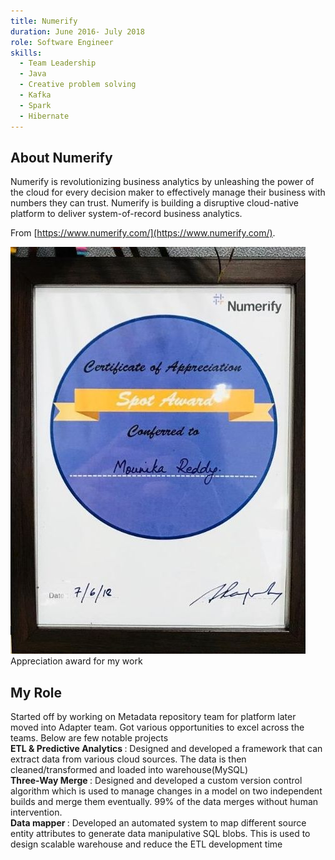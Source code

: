 ```yaml
---
title: Numerify
duration: June 2016- July 2018
role: Software Engineer
skills:
  - Team Leadership
  - Java
  - Creative problem solving
  - Kafka
  - Spark
  - Hibernate
---
```


## About Numerify

Numerify is revolutionizing business analytics by unleashing the power of the cloud for every decision maker to effectively manage their business with numbers they can trust. Numerify is building a disruptive cloud-native platform to deliver system-of-record business analytics.

From [https://www.numerify.com/](https://www.numerify.com/).

<div class="card mb-3">
    <img class="card-img-top" src = "/theme/img/spotaward.jpeg"/>
    <div class="card-body bg-light">
        <div class="card-text">Appreciation award for my work</div>
    </div>
</div>

## My Role

Started off by working on Metadata repository team for platform later moved into Adapter team. Got various opportunities to excel across the teams.
Below are few notable projects 
<br/>
 <b> ETL & Predictive Analytics </b>: Designed and developed a framework that can extract data from various cloud sources. The data is then cleaned/transformed and loaded into warehouse(MySQL) <br/>
 <b> Three-Way Merge </b>: Designed and developed a custom version control algorithm which is used to manage changes in a model on two independent builds and merge them eventually. 99% of the data merges without human intervention. <br/> 
 <b> Data mapper </b>: Developed an automated system to map different source entity attributes to generate data manipulative SQL blobs. This is used to design scalable warehouse and reduce the ETL development time
